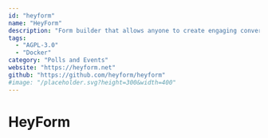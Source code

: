 ```yaml
---
id: "heyform"
name: "HeyForm"
description: "Form builder that allows anyone to create engaging conversational forms for surveys, questionnaires, quizzes, and polls."
tags:
  - "AGPL-3.0"
  - "Docker"
category: "Polls and Events"
website: "https://heyform.net"
github: "https://github.com/heyform/heyform"
#image: "/placeholder.svg?height=300&width=400"
---
```


# HeyForm
